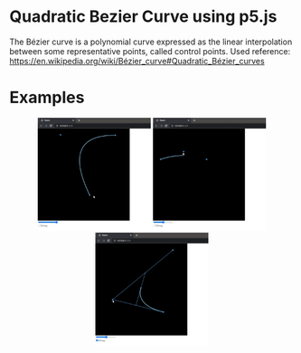 # Quadratic Bezier Curve using p5.js

The Bézier curve is a polynomial curve expressed as the linear interpolation between some representative points, called control points.
Used reference: https://en.wikipedia.org/wiki/Bézier_curve#Quadratic_Bézier_curves

# Examples

<p align="center">
<img width="200" height="200" src="https://github.com/daviddev16/quadratic-bezier-p5js/blob/master/examples/example_1.gif">
<img width="200" height="200" src="https://github.com/daviddev16/quadratic-bezier-p5js/blob/master/examples/example_3.gif"> 
<img width="200" height="200" src="https://github.com/daviddev16/quadratic-bezier-p5js/blob/master/examples/example_2.gif"> 
</p>

